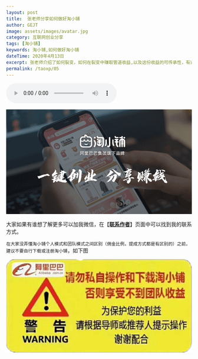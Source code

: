 ```yaml
---
layout: post
title:  张老师分享如何做好淘小铺
author: GEJT
image: assets/images/avatar.jpg
category: 互联网创业分享
tags: [淘小铺]
keywords: 淘小铺,如何做好淘小铺
dateTime: 2020年4月13日
excerpt: 张老师介绍了如何裂变，如何在裂变中赚取管道收益,以及这份收益的可传承性，有兴趣的可以进来听听。
permalink: /taoxp/05
---
```



<audio controls="controls">
  <source src="/resources/taoxp-zls.mp3" type="audio/mp3" />
Your browser does not support this audio format.
</audio>

<a href="https://market.m.taobao.com/apps/abs/10/574/52psv?psId=2344150&spm=a21bo.2017.201855.1.5af911d9HL9mev" target="_blank"><img src="/img/taoxp.png"/></a>

大家如果有谁想了解更多可以加我微信，在【**[联系作者](/contact.html)**】页面中可以找到我的联系方式。

`在大家没弄懂淘小铺个人模式和团队模式之间区别（佣金比例，提成方式都是有区别的）之前，建议不要自行下载或注册淘小铺`，如下图

![](/img/taoxp-warning.jpg)


